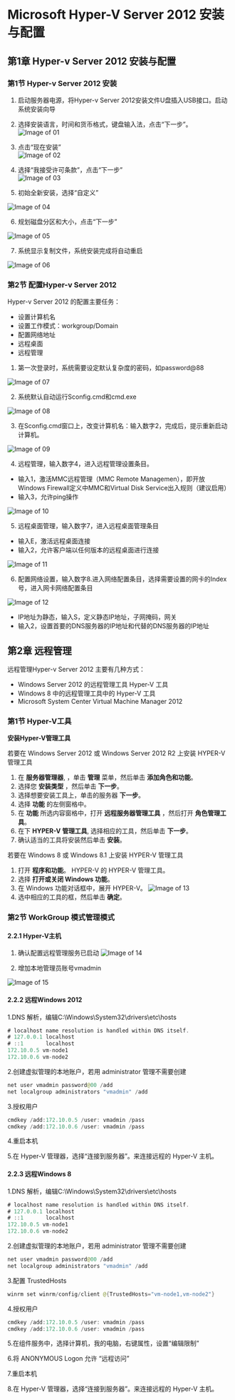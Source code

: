 # Microsoft Hyper-V Server 2012 安装与配置
## 第1章 Hyper-v Server 2012 安装与配置
### 第1节 Hyper-v Server 2012 安装
1. 启动服务器电源，将Hyper-v Server 2012安装文件U盘插入USB接口。启动系统安装向导
2. 选择安装语言，时间和货币格式，键盘输入法，点击“下一步”。![Image of 01](./image/01.png)
3. 点击“现在安装”                             
![Image of 02](./image/02.png) 

4. 选择“我接受许可条款”，点击“下一步”                  
![Image of 03](./image/03.png)
    
5. 初始全新安装，选择“自定义”

 ![Image of 04](./image/04.png)

6. 规划磁盘分区和大小，点击“下一步”

 ![Image of 05](./image/05.png)

7. 系统显示复制文件，系统安装完成将自动重启

 ![Image of 06](./image/06.png)

### 第2节 配置Hyper-v Server 2012

 Hyper-v Server 2012 的配置主要任务：
 
 - 设置计算机名
 - 设置工作模式：workgroup/Domain
 - 配置网络地址
 - 远程桌面
 - 远程管理
 
1. 第一次登录时，系统需要设定默认复杂度的密码，如password@88

 ![Image of 07](./image/07.png)

2. 系统默认自动运行Sconfig.cmd和cmd.exe

 ![Image of 08](./image/08.png)

3. 在Sconfig.cmd窗口上，改变计算机名：输入数字2，完成后，提示重新启动计算机。

 ![Image of 09](./image/09.png)

4. 远程管理，输入数字4，进入远程管理设置条目。
 -   输入1，激活MMC远程管理（MMC Remote Managemen），即开放Windows Firewall定义中MMC和Virtual Disk Service出入规则（建议启用）
 -   输入3，允许ping操作 
 
 ![Image of 10](./image/10.png)
 
5. 远程桌面管理，输入数字7，进入远程桌面管理条目
 -   输入E，激活远程桌面连接
 -   输入2，允许客户端以任何版本的远程桌面进行连接
 
 ![Image of 11](./image/11.png)
 
6. 配置网络设置，输入数字8.进入网络配置条目，选择需要设置的网卡的Index号，进入网卡网络配置条目

![Image of 12](./image/12.png)

 -   IP地址为静态，输入S，定义静态IP地址，子网掩码，网关
 -   输入2，设置首要的DNS服务器的IP地址和代替的DNS服务器的IP地址
 
## 第2章 远程管理
 远程管理Hyper-v Server 2012 主要有几种方式：

 - Windows Server 2012 的远程管理工具 Hyper-V 工具
 - Windows 8 中的远程管理工具中的 Hyper-V 工具
 - Microsoft System Center Virtual Machine Manager 2012
 
### 第1节 Hyper-V工具

 **安装Hyper-V管理工具**

 若要在 Windows Server 2012 或 Windows Server 2012 R2 上安装 HYPER-V 管理工具
 
1.  在 **服务器管理器**, ，单击 **管理** 菜单，然后单击 **添加角色和功能**。
2.  选择您 **安装类型** ，然后单击 **下一步**。
3.  选择想要安装工具上，单击的服务器 **下一步**。
4.  选择 **功能** 的左侧窗格中。
5.  在 **功能** 所选内容窗格中，打开 **远程服务器管理工具** ，然后打开 **角色管理工具**。
6.  在下 **HYPER-V 管理工具**, 选择相应的工具，然后单击 **下一步**。
7.  确认适当的工具将安装然后单击 **安装**。

若要在 Windows 8 或 Windows 8.1 上安装 HYPER-V 管理工具

1.  打开 **程序和功能**。 HYPER-V 的 HYPER-V 管理工具。
2.  选择 **打开或关闭 Windows 功能**。
3.  在 Windows 功能对话框中，展开 HYPER-V。
 ![Image of 13](./image/13.png)
4.  选中相应的工具的框，然后单击 **确定**。

### 第2节 WorkGroup 模式管理模式
#### 2.2.1 Hyper-V主机
1. 确认配置远程管理服务已启动
 ![Image of 14](./image/14.png)

2. 增加本地管理员账号vmadmin

 ![Image of 15](./image/15.png)

#### 2.2.2 远程Windows 2012

1.DNS 解析，编辑C:\Windows\System32\drivers\etc\hosts
```java
# localhost name resolution is handled within DNS itself.
# 127.0.0.1 localhost
# ::1       localhost
172.10.0.5 vm-node1
172.10.0.6 vm-node2
```
2.创建虚拟管理的本地账户，若用 administrator 管理不需要创建
```java
net user vmadmin password@00 /add
net localgroup administrators "vmadmin" /add
```
3.授权用户
```java
cmdkey /add:172.10.0.5 /user: vmadmin /pass
cmdkey /add:172.10.0.6 /user: vmadmin /pass
```
4.重启本机

5.在 Hyper-V 管理器，选择“连接到服务器”。来连接远程的 Hyper-V 主机。

#### 2.2.3 远程Windows 8

1.DNS 解析，编辑C:\Windows\System32\drivers\etc\hosts

```java
# localhost name resolution is handled within DNS itself.
# 127.0.0.1 localhost
# ::1       localhost
172.10.0.5 vm-node1
172.10.0.6 vm-node2
```
2.创建虚拟管理的本地账户，若用 administrator 管理不需要创建
```java
net user vmadmin password@00 /add
net localgroup administrators "vmadmin" /add
```
3.配置 TrustedHosts
```java
winrm set winrm/config/client @{TrustedHosts="vm-node1,vm-node2"}
```
4.授权用户
```java
cmdkey /add:172.10.0.5 /user: vmadmin /pass
cmdkey /add:172.10.0.6 /user: vmadmin /pass
```
5.在组件服务中，选择计算机，我的电脑，右键属性，设置“编辑限制”

6.将 ANONYMOUS Logon 允许 “远程访问”

7.重启本机

8.在 Hyper-V 管理器，选择“连接到服务器”。来连接远程的 Hyper-V 主机。





